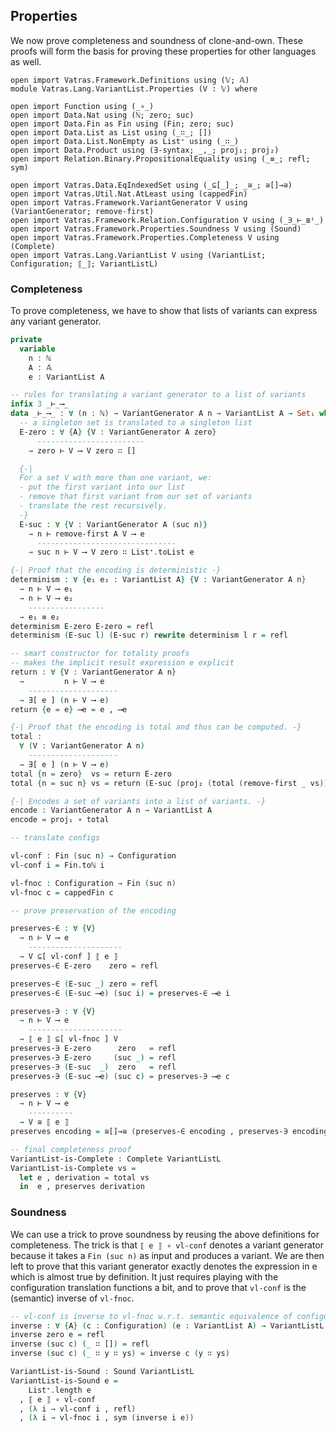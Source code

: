 ## Properties

We now prove completeness and soundness of clone-and-own.
These proofs will form the basis for proving these properties for other languages as well.

```
open import Vatras.Framework.Definitions using (𝕍; 𝔸)
module Vatras.Lang.VariantList.Properties (V : 𝕍) where

open import Function using (_∘_)
open import Data.Nat using (ℕ; zero; suc)
open import Data.Fin as Fin using (Fin; zero; suc)
open import Data.List as List using (_∷_; [])
open import Data.List.NonEmpty as List⁺ using (_∷_)
open import Data.Product using (∃-syntax; _,_; proj₁; proj₂)
open import Relation.Binary.PropositionalEquality using (_≡_; refl; sym)

open import Vatras.Data.EqIndexedSet using (_⊆[_]_; _≅_; ≅[]→≅)
open import Vatras.Util.Nat.AtLeast using (cappedFin)
open import Vatras.Framework.VariantGenerator V using (VariantGenerator; remove-first)
open import Vatras.Framework.Relation.Configuration V using (_∋_⊢_≣ⁱ_)
open import Vatras.Framework.Properties.Soundness V using (Sound)
open import Vatras.Framework.Properties.Completeness V using (Complete)
open import Vatras.Lang.VariantList V using (VariantList; Configuration; ⟦_⟧; VariantListL)
```

### Completeness

To prove completeness, we have to show that lists of variants can express any variant generator.

```agda
private
  variable
    n : ℕ
    A : 𝔸
    e : VariantList A

-- rules for translating a variant generator to a list of variants
infix 3 _⊢_⟶_
data _⊢_⟶_ : ∀ (n : ℕ) → VariantGenerator A n → VariantList A → Set₁ where
  -- a singleton set is translated to a singleton list
  E-zero : ∀ {A} {V : VariantGenerator A zero}
      ------------------------
    → zero ⊢ V ⟶ V zero ∷ []

  {-|
  For a set V with more than one variant, we:
  - put the first variant into our list
  - remove that first variant from our set of variants
  - translate the rest recursively.
  -}
  E-suc : ∀ {V : VariantGenerator A (suc n)}
    → n ⊢ remove-first A V ⟶ e
      -------------------------------
    → suc n ⊢ V ⟶ V zero ∷ List⁺.toList e

{-| Proof that the encoding is deterministic -}
determinism : ∀ {e₁ e₂ : VariantList A} {V : VariantGenerator A n}
  → n ⊢ V ⟶ e₁
  → n ⊢ V ⟶ e₂
    -----------------
  → e₁ ≡ e₂
determinism E-zero E-zero = refl
determinism (E-suc l) (E-suc r) rewrite determinism l r = refl

-- smart constructor for totality proofs
-- makes the implicit result expression e explicit
return : ∀ {V : VariantGenerator A n}
  →         n ⊢ V ⟶ e
    --------------------
  → ∃[ e ] (n ⊢ V ⟶ e)
return {e = e} ⟶e = e , ⟶e

{-| Proof that the encoding is total and thus can be computed. -}
total :
  ∀ (V : VariantGenerator A n)
    --------------------
  → ∃[ e ] (n ⊢ V ⟶ e)
total {n = zero}  vs = return E-zero
total {n = suc n} vs = return (E-suc (proj₂ (total (remove-first _ vs))))

{-| Encodes a set of variants into a list of variants. -}
encode : VariantGenerator A n → VariantList A
encode = proj₁ ∘ total

-- translate configs

vl-conf : Fin (suc n) → Configuration
vl-conf i = Fin.toℕ i

vl-fnoc : Configuration → Fin (suc n)
vl-fnoc c = cappedFin c

-- prove preservation of the encoding

preserves-∈ : ∀ {V}
  → n ⊢ V ⟶ e
    ---------------------
  → V ⊆[ vl-conf ] ⟦ e ⟧
preserves-∈ E-zero    zero = refl

preserves-∈ (E-suc _) zero = refl
preserves-∈ (E-suc ⟶e) (suc i) = preserves-∈ ⟶e i

preserves-∋ : ∀ {V}
  → n ⊢ V ⟶ e
    ---------------------
  → ⟦ e ⟧ ⊆[ vl-fnoc ] V
preserves-∋ E-zero      zero   = refl
preserves-∋ E-zero     (suc _) = refl
preserves-∋ (E-suc  _)  zero   = refl
preserves-∋ (E-suc ⟶e) (suc c) = preserves-∋ ⟶e c

preserves : ∀ {V}
  → n ⊢ V ⟶ e
    ----------
  → V ≅ ⟦ e ⟧
preserves encoding = ≅[]→≅ (preserves-∈ encoding , preserves-∋ encoding)

-- final completeness proof
VariantList-is-Complete : Complete VariantListL
VariantList-is-Complete vs =
  let e , derivation = total vs
  in  e , preserves derivation
```

### Soundness

We can use a trick to prove soundness by reusing the above definitions for completeness.
The trick is that `⟦ e ⟧ ∘ vl-conf` denotes a variant generator because it takes a `Fin (suc n)` as input and produces a variant.
We are then left to prove that this variant generator exactly denotes the expression in e which is almost true by definition.
It just requires playing with the configuration translation functions a bit, and to prove
that `vl-conf` is the (semantic) inverse of `vl-fnoc`.

```agda
-- vl-conf is inverse to vl-fnoc w.r.t. semantic equivalence of configurations.
inverse : ∀ {A} (c : Configuration) (e : VariantList A) → VariantListL ∋ e ⊢ vl-conf {List⁺.length e} (vl-fnoc c) ≣ⁱ c
inverse zero e = refl
inverse (suc c) (_ ∷ []) = refl
inverse (suc c) (_ ∷ y ∷ ys) = inverse c (y ∷ ys)

VariantList-is-Sound : Sound VariantListL
VariantList-is-Sound e =
    List⁺.length e
  , ⟦ e ⟧ ∘ vl-conf
  , (λ i → vl-conf i , refl)
  , (λ i → vl-fnoc i , sym (inverse i e))
```
